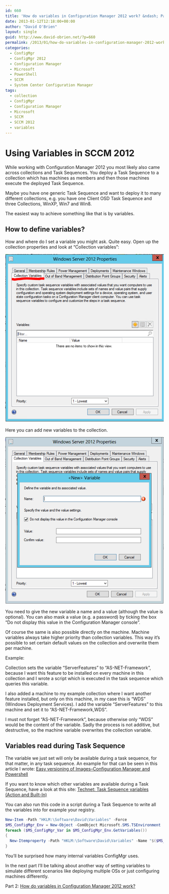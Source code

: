 ```yaml
---
id: 660
title: 'How do variables in Configuration Manager 2012 work? &ndash; Part 1'
date: 2013-01-12T12:18:00+00:00
author: "David O'Brien"
layout: single
guid: http://www.david-obrien.net/?p=660
permalink: /2013/01/how-do-variables-in-configuration-manager-2012-work-part-1/
categories:
  - ConfigMgr
  - ConfigMgr 2012
  - Configuration Manager
  - Microsoft
  - PowerShell
  - SCCM
  - System Center Configuration Manager
tags:
  - collection
  - ConfigMgr
  - Configuration Manager
  - Microsoft
  - SCCM
  - SCCM 2012
  - variables
---
```

# Using Variables in SCCM 2012

While working with Configuration Manager 2012 you most likely also came across collections and Task Sequences. You deploy a Task Sequence to a collection which has machines as members and then those machines execute the deployed Task Sequence.

Maybe you have one generic Task Sequence and want to deploy it to many different collections, e.g. you have one Client OSD Task Sequence and three Collections, WinXP, Win7 and Win8.

The easiest way to achieve something like that is by variables.

## How to define variables?

How and where do I set a variable you might ask. Quite easy. Open up the collection properties and look at “Collection variables”:

![image](/media/2013/01/image.png "image")

Here you can add new variables to the collection.

![image](/media/2013/01/image1.png "image")

You need to give the new variable a name and a value (although the value is optional). You can also mask a value (e.g. a password) by ticking the box “Do not display this value in the Configuration Manager console”.

Of course the same is also possible directly on the machine. Machine variables always take higher priority than collection variables. This way it’s possible to set certain default values on the collection and overwrite them per machine.

Example:

Collection sets the variable “ServerFeatures” to “AS-NET-Framework”, because I want this feature to be installed on every machine in this collection and I wrote a script which is executed in the task sequence which queries this variable.

I also added a machine to my example collection where I want another feature installed, but only on this machine, in my case this is “WDS” (Windows Deployment Services). I add the variable “ServerFeatures” to this machine and set it to “AS-NET-Framework,WDS”.

I must not forget “AS-NET-Framework”, because otherwise only “WDS” would be the content of the variable. Sadly the process is not additive, but destructive, so the machine variable overwrites the collection variable.

## Variables read during Task Sequence

The variable we just set will only be available during a task sequence, for that matter, in any task sequence. An example for that can be seen in this article I wrote: [Easy versioning of Images–Configuration Manager and Powershell](/2012/10/13/easy-versioning-of-imagesconfiguration-manager-and-powershell/)

If you want to know which other variables are available during a Task Sequence, have a look at this site: [Technet: Task Sequence variables (Action and Built-In)](http://technet.microsoft.com/en-us/library/gg682064.aspx)

You can also run this code in a script during a Task Sequence to write all the variables into for example your registry.

```PowerShell
New-Item -Path "HKLM:\Software\David\Variables" -Force
$MS_ConfigMgr_Env = New-Object -ComObject Microsoft.SMS.TSEnvironment
foreach ($MS_ConfigMgr_Var in $MS_ConfigMgr_Env.GetVariables())
{
  New-Itemproperty -Path "HKLM:\Software\David\Variables" -Name "$($MS_ConfigMgr_Var)" -Value "$($MS_ConfigMgr_Env.Value($MS_ConfigMgr_Var))" -Force
}
```

You’ll be surprised how many internal variables ConfigMgr uses.

In the next part I’ll be talking about another way of setting variables to simulate different scenarios like deploying multiple OSs or just configuring machines differently.

Part 2: [How do variables in Configuration Manager 2012 work?](/2013/01/13/how-do-variables-in-configuration-manager-2012-work-part-2/)
